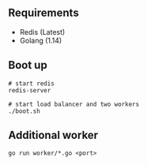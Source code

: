 ## Requirements

- Redis (Latest)
- Golang (1.14)

## Boot up

```
# start redis
redis-server

# start load balancer and two workers
./boot.sh
```

## Additional worker

```
go run worker/*.go <port>
```